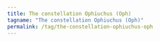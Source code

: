 ```yaml
---
title: The constellation Ophiuchus (Oph)
tagname: "The constellation Ophiuchus (Oph)"
permalink: /tag/the-constellation-ophiuchus-oph
---
```

